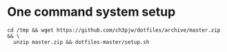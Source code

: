 One command system setup
========================

```
cd /tmp && wget https://github.com/ch3pjw/dotfiles/archive/master.zip && \
  unzip master.zip && dotfiles-master/setup.sh
```
